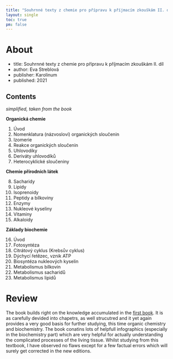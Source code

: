 ```yaml
---
title: "Souhrnné texty z chemie pro přípravu k příjmacím zkouškám II. díl"
layout: single
toc: true
pm: false
---
```

# About
- title: Souhrnné texty z chemie pro přípravu k příjmacím zkouškám II. díl
- author: Eva Streblová
- publisher: Karolinum
- published: 2021
## Contents
_simplified, taken from the book_

**Organická chemie**

1. Úvod
2. Nomenklatura (názvosloví) organických sloučenin
3. Izomerie
4. Reakce organických sloučenin
5. Uhlovodíky
6. Deriváty uhlovodíků
7. Heterocyklické sloučeniny

**Chemie přírodních látek**

8. Sacharidy
9. Lipidy
10. Isoprenoidy
11. Peptidy a bílkoviny
12. Enzymy
13. Nukleové kyseliny
14. Vitaminy
15. Alkaloidy

**Základy biochemie**

16. Úvod
17. Fotosyntéza
18. Citrátový cyklus (Krebsův cyklus)
19. Dýchycí řetězec, vznik ATP
20. Biosyntéza nukleových kyselin
21. Metabolismus bílkovin
22. Metabolismus sacharidů
23. Metabolismus lipidů
# Review
The book builds right on the knowledge accumulated in the [first book](/notes/research/chemistry/chemistry-sources/souhrnné-texty-z-chemie-pro-přípravu-k-příjmacím-zkouškám-i.-díl). It is as carefully devided into chapetrs, as well strucutred and it yet again provides a very good basis for further studying, this time organic chemistry and biochemistry. The book conatins lots of helpfull infographics (especially in the biochemistry part) which are very helpful for actually understanding the complicated processes of the living tissue. Whilst studying from this textbook, I have observed no flaws except for a few factual errors which will surely get corrected in the new editions.